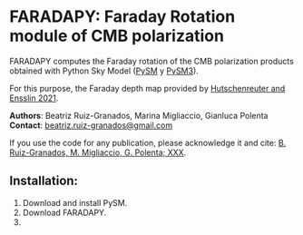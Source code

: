 # FARADAPY: Faraday Rotation module of CMB polarization
FARADAPY computes the Faraday rotation of the CMB polarization products obtained with Python Sky Model ([PySM](https://github.com/bthorne93/PySM_public) y [PySM3](https://github.com/galsci/pysm)).

For this purpose, the Faraday depth map provided by [Hutschenreuter and Ensslin 2021](https://www.aanda.org/articles/aa/full_html/2020/01/aa35479-19/aa35479-19.html).

**Authors**: Beatriz Ruiz-Granados, Marina Migliaccio, Gianluca Polenta
**Contact**: beatriz.ruiz-granados@gmail.com

If you use the code for any publication, please acknowledge it and cite:
[B. Ruiz-Granados, M. Migliaccio, G. Polenta; XXX]().



## Installation:

1. Download and install PySM.
2. Download FARADAPY.
3. 
